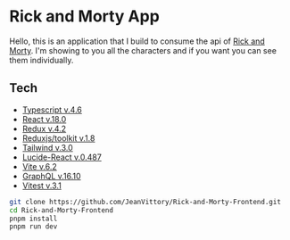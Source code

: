 # Rick and Morty App

Hello, this is an application that I build to consume the api of [Rick and Morty](https://rickandmortyapi.com/). I'm showing to you all the characters and if you want you can see them individually.

## Tech
- [Typescript v.4.6](https://www.typescriptlang.org/)
- [React v.18.0](https://es.reactjs.org/) 
- [Redux v.4.2](https://es.redux.js.org/) 
- [Reduxjs/toolkit v.1.8](https://redux-toolkit.js.org/) 
- [Tailwind v.3.0](https://tailwindcss.com/) 
- [Lucide-React v.0.487](https://lucide.dev/guide/packages/lucide-react) 
- [Vite v.6.2](https://vitejs.dev/)
- [GraphQL v.16.10](https://graphql.org/)
- [Vitest v.3.1](https://vitest.dev/)



```sh
git clone https://github.com/JeanVittory/Rick-and-Morty-Frontend.git
cd Rick-and-Morty-Frontend
pnpm install
pnpm run dev
```
